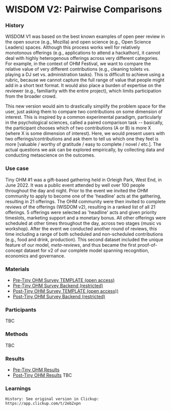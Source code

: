 # WISDOM V2: Pairwise Comparisons

### History
WISDOM V1 was based on the best known examples of open peer review in the open source (e.g., Mozilla) and open science (e.g., Open Science Leaders) spaces. Although this process works well for relatively monotonous offerings (e.g., applications to attend a hackathon), it cannot deal with highly heterogenous offerings across very different categories. For example, in the context of OHM Festival, we want to compare the relative value of very different contributions (e.g., cleaning toilets vs. playing a DJ set vs. administration tasks). This is difficult to achieve using a rubric, because we cannot capture the full range of value that people might add in a short text format. It would also place a burden of expertise on the reviewer (e.g., familiarity with the entire project), which limits participation from the broader crowd. 

This new version would aim to drastically simplify the problem space for the user, just asking them to compare two contributions on some dimension of interest. This is inspired by a common experimental paradigm, particularly in the psychological sciences, called a paired comparison task -- basically, the participant chooses which of two contributions (A or B) is more X (where X is some dimension of interest). Here, we would present users with two offerings/contributions and ask them to tell us which one they feel is more [valuable / worthy of gratitude / easy to complete / novel / etc.]. The actual questions we ask can be explored empirically, by collecting data and conducting metascience on the outcomes.

### Use case
Tiny OHM #1 was a gift-based gathering held in Orleigh Park, West End, in June 2022. It was a public event attended by well over 100 people throughout the day and night. Prior to the event we invited the OHM community to apply to become one of the 'headline' acts at the gathering, resulting in 21 offerings. The OHM community were then invited to complete reviews of the offerings (WISDOM v2), resulting in a ranked list of all 21 offerings. 5 offerings were selected as 'headline' acts and given priority timeslots, marketing support and a monetary bonus. All other offerings were scheduled at other times throughout the day, across two stages (music vs workshop). After the event we conducted another round of reviews, this time including a range of both scheduled and non-scheduled contributions (e.g., food and drink, production). This second dataset included the unique feature of our model, _meta-reviews_, and thus became the first proof-of-concept dataset for v2 of our complete model spanning recognition, economics and governance.

### Materials
- [Pre-Tiny OHM Survey TEMPLATE (open access)](https://docs.google.com/spreadsheets/d/1pQZDUxfWp-bcdKmXRrk9xqruLK9EkOj3TJ03FbdaIDM/edit?usp=sharing)
- [Pre-Tiny OHM Survey Backend (restricted)](https://docs.google.com/spreadsheets/d/180tcoLfWzSXiEMvx0f5BudFByFC7DWKD929r7UaASCk/edit?usp=sharing)
- [Post-Tiny OHM Survey TEMPLATE (open access))](https://docs.google.com/spreadsheets/d/1tkwqzx2RmbYZXYHtkanUfepgWaoiAusp5NAXUO5jKNc/edit?usp=sharing)
- [Post-Tiny OHM Survey Backend (restricted)](https://docs.google.com/spreadsheets/d/1Z4Y0bLmKW8koYfsDj0iMaQP9yS4P6-WhScdvgzu4-wE/edit?usp=sharing)

### Participants
TBC

### Methods
TBC

### Results
- [Pre-Tiny OHM Results](https://docs.google.com/spreadsheets/d/1UBonYNYcRWKW1PDkZH619Lo8JXC3QqYqPpKx5MDpAyI/edit?usp=sharing)
- [Post-Tiny OHM Results](https://docs.google.com/spreadsheets/d/1HS7HFa9y6PfF61_wTuCAbj9RTHe94VLXulS0pDYgtns/edit?usp=sharing)
TBC

### Learnings




~~~
History: See original version in Clickup: https://app.clickup.com/t/2eb2xpn

